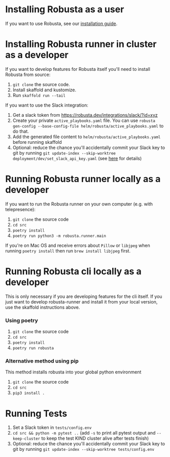 # Installing Robusta as a user
If you want to use Robusta, see our [installation guide](https://robusta.dev/docs/getting-started/installing.html).

# Installing Robusta runner in cluster as a developer
If you want to develop features for Robusta itself you'll need to install Robusta from source:

1. `git clone` the source code. 
2. Install skaffold and kustomize.
3. Run `skaffold run --tail`

If you want to use the Slack integration:
1. Get a slack token from https://robusta.dev/integrations/slack/?id=xyz
2. Create your private `active_playbooks.yaml` file. 
You can use `robusta gen-config --base-config-file helm/robusta/active_playbooks.yaml` to do that.
3. Add the generated file content to `helm/robusta/active_playbooks.yaml` before running skaffold
4. Optional: reduce the chance you'll accidentally commit your Slack key to git by running `git update-index --skip-worktree deployment/dev/set_slack_api_key.yaml` (see [here](https://stackoverflow.com/a/40272289/495995) for details)

# Running Robusta runner locally as a developer
If you want to run the Robusta runner on your own computer (e.g. with telepresence):

1. `git clone` the source code
2. `cd src`
3. `poetry install`
4. `poetry run python3 -m robusta.runner.main`

If you're on Mac OS and receive errors about `Pillow` or `libjpeg` when running `poetry install` then run `brew install libjpeg` first.

# Running Robusta cli locally as a developer
This is only necessary if you are developing features for the cli itself.
If you just want to develop robusta-runner and install it from your local version,
use the skaffold instructions above. 

### Using poetry

1. `git clone` the source code
2. `cd src`
3. `poetry install`
4. `poetry run robusta`

### Alternative method using pip
This method installs robusta into your global python environment

1. `git clone` the source code
2. `cd src`
3. `pip3 install .`

# Running Tests
1. Set a Slack token in `tests/config.env`
2. `cd src && python -m pytest ..` (add `-s` to print all pytest output and `--keep-cluster` to keep the test KIND cluster alive after tests finish) 
3. Optional: reduce the chance you'll accidentally commit your Slack key to git by running `git update-index --skip-worktree tests/config.env`